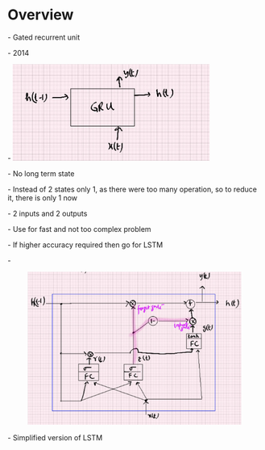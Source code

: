 # Overview

\-        Gated recurrent unit

\-        2014

\-        ![](<../.gitbook/assets/image (2) (1) (1) (1).png>)

\-        No long term state

\-        Instead of 2 states only 1, as there were too many operation, so to reduce it, there is only 1 now

\-        2 inputs and 2 outputs

\-        Use for fast and not too complex problem

\-        If higher accuracy required then go for LSTM

\-       &#x20;

<figure><img src="../.gitbook/assets/image (3) (1) (1).png" alt=""><figcaption></figcaption></figure>

\-        Simplified version of LSTM
